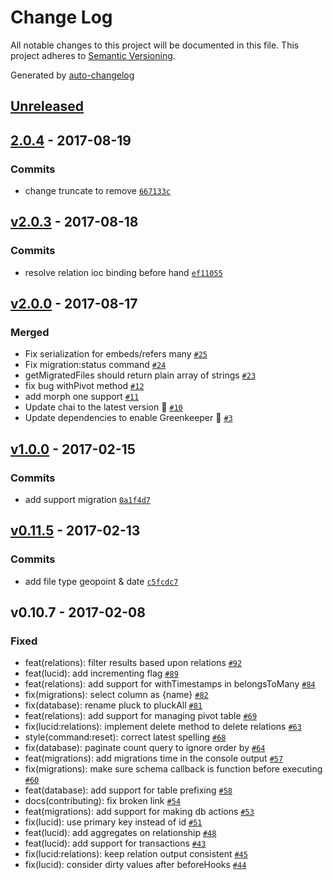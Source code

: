 # Change Log
All notable changes to this project will be documented in this file. This project adheres to [Semantic Versioning](http://semver.org/).

Generated by [auto-changelog](https://github.com/CookPete/auto-changelog)


## [Unreleased](https://github.com/duyluonglc/adonis-lucid-mongodb/compare/2.0.4...HEAD)


## [2.0.4](https://github.com/duyluonglc/adonis-lucid-mongodb/compare/v2.0.3...2.0.4) - 2017-08-19

### Commits
* change truncate to remove [`667133c`](https://github.com/duyluonglc/adonis-lucid-mongodb/commit/667133c730734e08dd4ec811296ba3b731577661)


## [v2.0.3](https://github.com/duyluonglc/adonis-lucid-mongodb/compare/v2.0.0...v2.0.3) - 2017-08-18

### Commits
* resolve relation ioc binding before hand [`ef11055`](https://github.com/duyluonglc/adonis-lucid-mongodb/commit/ef11055c7fb7171bb668b40d7a5d8007a6931475)


## [v2.0.0](https://github.com/duyluonglc/adonis-lucid-mongodb/compare/v1.0.0...v2.0.0) - 2017-08-17

### Merged
* Fix serialization for embeds/refers many [`#25`](https://github.com/duyluonglc/adonis-lucid-mongodb/pull/25)
* Fix migration:status command [`#24`](https://github.com/duyluonglc/adonis-lucid-mongodb/pull/24)
* getMigratedFiles should return plain array of strings [`#23`](https://github.com/duyluonglc/adonis-lucid-mongodb/pull/23)
* fix bug withPivot method [`#12`](https://github.com/duyluonglc/adonis-lucid-mongodb/pull/12)
* add morph one support [`#11`](https://github.com/duyluonglc/adonis-lucid-mongodb/pull/11)
* Update chai to the latest version 🚀 [`#10`](https://github.com/duyluonglc/adonis-lucid-mongodb/pull/10)
* Update dependencies to enable Greenkeeper 🌴 [`#3`](https://github.com/duyluonglc/adonis-lucid-mongodb/pull/3)


## [v1.0.0](https://github.com/duyluonglc/adonis-lucid-mongodb/compare/v0.11.5...v1.0.0) - 2017-02-15

### Commits
* add support migration [`0a1f4d7`](https://github.com/duyluonglc/adonis-lucid-mongodb/commit/0a1f4d752fdf35dc7104450b2d11889d46838bea)


## [v0.11.5](https://github.com/duyluonglc/adonis-lucid-mongodb/compare/v0.10.7...v0.11.5) - 2017-02-13

### Commits
* add file type geopoint & date [`c5fcdc7`](https://github.com/duyluonglc/adonis-lucid-mongodb/commit/c5fcdc7dea492c12ad4ef4a9faa84f0f81ef21e5)


## v0.10.7 - 2017-02-08

### Fixed
* feat(relations): filter results based upon relations [`#92`](https://github.com/duyluonglc/adonis-lucid-mongodb/issues/92)
* feat(lucid): add incrementing flag [`#89`](https://github.com/duyluonglc/adonis-lucid-mongodb/issues/89)
* feat(relations): add support for withTimestamps in belongsToMany [`#84`](https://github.com/duyluonglc/adonis-lucid-mongodb/issues/84)
* fix(migrations): select column as {name} [`#82`](https://github.com/duyluonglc/adonis-lucid-mongodb/issues/82)
* fix(database): rename pluck to pluckAll [`#81`](https://github.com/duyluonglc/adonis-lucid-mongodb/issues/81)
* feat(relations): add support for managing pivot table [`#69`](https://github.com/duyluonglc/adonis-lucid-mongodb/issues/69)
* fix(lucid:relations): implement delete method to delete relations [`#63`](https://github.com/duyluonglc/adonis-lucid-mongodb/issues/63)
* style(command:reset): correct latest spelling [`#68`](https://github.com/duyluonglc/adonis-lucid-mongodb/issues/68)
* fix(database): paginate count query to ignore order by [`#64`](https://github.com/duyluonglc/adonis-lucid-mongodb/issues/64)
* feat(migrations): add migrations time in the console output [`#57`](https://github.com/duyluonglc/adonis-lucid-mongodb/issues/57)
* fix(migrations): make sure schema callback is function before executing [`#60`](https://github.com/duyluonglc/adonis-lucid-mongodb/issues/60)
* feat(database): add support for table prefixing [`#58`](https://github.com/duyluonglc/adonis-lucid-mongodb/issues/58)
* docs(contributing): fix broken link [`#54`](https://github.com/duyluonglc/adonis-lucid-mongodb/issues/54)
* feat(migrations): add support for making db actions [`#53`](https://github.com/duyluonglc/adonis-lucid-mongodb/issues/53)
* fix(lucid): use primary key instead of id [`#51`](https://github.com/duyluonglc/adonis-lucid-mongodb/issues/51)
* feat(lucid): add aggregates on relationship [`#48`](https://github.com/duyluonglc/adonis-lucid-mongodb/issues/48)
* feat(lucid): add support for transactions [`#43`](https://github.com/duyluonglc/adonis-lucid-mongodb/issues/43)
* fix(lucid:relations): keep relation output consistent [`#45`](https://github.com/duyluonglc/adonis-lucid-mongodb/issues/45)
* fix(lucid): consider dirty values after beforeHooks [`#44`](https://github.com/duyluonglc/adonis-lucid-mongodb/issues/44)
